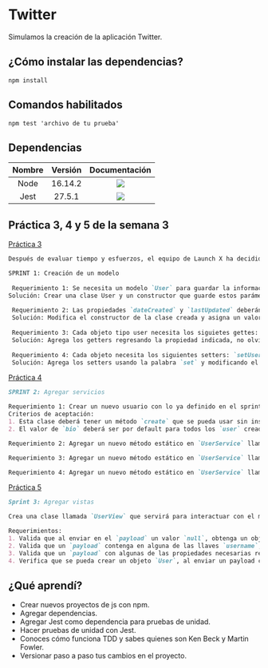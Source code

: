 # Twitter
Simulamos la creación de la aplicación Twitter.
## ¿Cómo instalar las dependencias?
```
npm install
```

## Comandos habilitados
```
npm test 'archivo de tu prueba'
```
## Dependencias
| Nombre  | Versión | Documentación | 
| :------------: | :------------: | :------------: |
| Node | 16.14.2 | <a href="https://nodejs.org/docs/latest-v16.x/api/index.html" target="_blank"><img src="https://img.shields.io/badge/🔗 Node-Documentation-green?style=for-the-badge"></a> |
| Jest | 27.5.1  | <a href="https://jestjs.io/docs/27.x/getting-started" target="_blank"><img src="https://img.shields.io/badge/Jest-Documentation-brightgreen?style=for-the-badge&logo=jest"></a> |
## Práctica 3, 4 y 5 de la semana 3
[Práctica 3](https://github.com/iRetr0o/Twitter/tree/main/test/models)
```markdown
Después de evaluar tiempo y esfuerzos, el equipo de Launch X ha decidido crear la aplicación `Twitter`. Para ello han definido la primera etapa del sprint con los siguientes requerimientos a desarrollar:

SPRINT 1: Creación de un modelo
 
 Requerimiento 1: Se necesita un modelo `User` para guardar la información de un usuario de nuestra app: `id`, `username`, `name`, `bio`, `dateCreated` y `lastUpdated`. 
Solución: Crear una clase User y un constructor que guarde estos parámetros. 
 
 Requerimiento 2: Las propiedades `dateCreated` y `lastUpdated` deberán ser datos de tipo fecha que guarden el momento en que se instancie un nuevo objeto de la clase `User`.
 Solución: Modifica el constructor de la clase creada y asigna un valor por defecto a estos atributos usando `new Date()`.
 
 Requerimiento 3: Cada objeto tipo user necesita los siguietes gettes: `getUsername`, `getBio`, `getDateCreated`, `getLastUpdated`.
 Solución: Agrega los getters regresando la propiedad indicada, no olvides usar `this`.
 
 Requerimiento 4: Cada objeto necesita los siguientes setters: `setUsername` y `setBio`, para actualizar dichas propiedades.
 Solución: Agrega los setters usando la palabra `set` y modificando el atributo indicado.
 ```
 
 [Práctica 4](https://github.com/iRetr0o/Twitter/tree/main/test/services)
 ```markdown
SPRINT 2: Agregar servicios

Requerimiento 1: Crear un nuevo usuario con lo ya definido en el sprint anterior, usando una nueva clase llamada `UserService`.
Criterios de aceptación:
1. Esta clase deberá tener un método `create` que se pueda usar sin instanciar (static method), y que reciba solo los parámetros del `id`, `username` y `name`.
2. El valor de `bio` deberá ser por default para todos los `user` creados.

Requerimiento 2: Agregar un nuevo método estático en `UserService` llamado `getInfo` que al recibir un objeto de la clase `User`, me regrese una lista con todos los valores de los atributos de dicho objeto.

Requerimiento 3: Agregar un nuevo método estático en `UserService` llamado `updateUserUsername`, que reciba un objeto de la clase `User` y un nuevo string, que actualizará el valor de `username`.

Requerimiento 4: Agregar un nuevo método estático en `UserService` llamado `getAllUsernames`, que recibirá una lista de objetos de la clase `User`, y regresará la lista de todos los usernames de dichos objetos.
```

[Práctica 5](https://github.com/iRetr0o/Twitter/tree/main/test/views)
```markdown
Sprint 3: Agregar vistas

Crea una clase llamada `UserView` que servirá para interactuar con el modelo `User` a través de `userService`. Crea un método en esta clase llamado `create User` que sirva para crear un nuevo objeto user a partir de un `payload`, quiero decir un objeto que contenga información para crearlo.

Requerimientos:
1. Valida que al enviar en el `payload` un valor `null`, obtenga un objeto con la llave `error` y el valor indique `payload no existe`.
2. Valida que un `payload` contenga en alguna de las llaves `username`, `name`, o `id` un valor en `null`. Si hay un valor `null` regresa un objeto con la llave `error` y que indique el texto: `necesitan tener un valor válido`.
3. Valida que un `payload` con algunas de las propiedades necesarias regrese un objeto con la llave `error` indicando `necesitan tener un valor válido`.
4. Verifica que se pueda crear un objeto `User`, al enviar un payload con las siguientes propiedades: `username`, `id` y `name`.
```

## ¿Qué aprendí?
- Crear nuevos proyectos de js con npm.
- Agregar dependencias.
- Agregar Jest como dependencia para pruebas de unidad.
- Hacer pruebas de unidad con Jest.
- Conoces cómo funciona TDD y sabes quienes son Ken Beck y Martin Fowler.
- Versionar paso a paso tus cambios en el proyecto.
